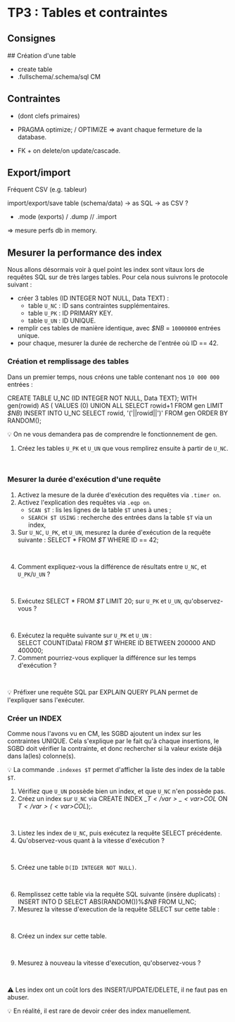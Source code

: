 <!DOCTYPE html>
<html>
    <head>
        <title>TP3 (BDR1)</title>
        <link rel="stylesheet" href="./index.css">
        <script type="module" src="./index.js" defer></script>
    </head>
    <body>
        <header></header>
        <main>

# TP3 : Tables et contraintes

## Consignes

<tp-consignes></tp-consignes>

## Création d'une table

+ create table
+ .fullschema/.schema/sql CM

## Contraintes

+ (dont clefs primaires)
- PRAGMA optimize;  / OPTIMIZE => avant chaque fermeture de la database.

- FK + on delete/on update/cascade.

## Export/import

Fréquent CSV (e.g. tableur)

import/export/save table (schema/data)
  -> as SQL
  -> as CSV
  ?
+ .mode (exports) / .dump  // .import

=> mesure perfs db in memory.

## Mesurer la performance des index

Nous allons désormais voir à quel point les index sont vitaux lors de requêtes SQL sur de très larges tables. Pour cela nous suivrons le protocole suivant :
- créer 3 tables (<sql-code>ID INTEGER NOT NULL, Data TEXT</sql-code>) :
  - table `U_NC` : <sql-code>ID</sql-code> sans contraintes supplémentaires.
  - table `U_PK` : <sql-code>ID</sql-code> <sql-code>PRIMARY KEY</sql-code>.
  - table `U_UN` : <sql-code>ID</sql-code> <sql-code>UNIQUE</sql-code>.
- remplir ces tables de manière identique, avec <sql-code class="d4rk"><var>$NB</var></sql-code> = `10000000` entrées unique.
- pour chaque, mesurer la durée de recherche de l'entrée où <sql-code class="d4rk">ID == 42</sql-code>.

### Création et remplissage des tables

Dans un premier temps, nous créons une table contenant nos `10 000 000` entrées :

<sql-code class='block d4rk'>
CREATE TABLE U_NC (ID INTEGER NOT NULL, Data TEXT);
WITH gen(rowid) AS (
  VALUES (0)
  UNION ALL
    SELECT rowid+1 FROM gen
  LIMIT <var>$NB</var>)
INSERT INTO U_NC SELECT rowid, '('||rowid||')' FROM gen ORDER BY RANDOM();</sql-code>

💡 On ne vous demandera pas de comprendre le fonctionnement de <sql-code>gen</sql-code>.

1. Créez les tables `U_PK` et `U_UN` que vous remplirez ensuite à partir de `U_NC`.
   <pre lang="sql" contenteditable></pre>

### Mesurer la durée d'exécution d'une requête

1. Activez la mesure de la durée d'exécution des requêtes via `.timer on`.
1. Activez l'explication des requêtes via `.eqp on`.
   - `SCAN $T` : lis les lignes de la table `$T` unes à unes ;
   - `SEARCH $T USING` : recherche des entrées dans la table `$T` via un index,
1. Sur `U_NC`, `U_PK`, et `U_UN`, mesurez la durée d'exécution de la requête suivante : <sql-code class="d4rk">SELECT * FROM <var>$T</var> WHERE ID == 42;</sql-code><br/>
   <pre contenteditable></pre>
1. Comment expliquez-vous la différence de résultats entre `U_NC`, et `U_PK`/`U_UN` ?<br/>
   <pre contenteditable></pre>
1. Exécutez <sql-code class="d4rk">SELECT * FROM <var>$T</var> LIMIT 20;</sql-code> sur `U_PK` et `U_UN`, qu'observez-vous ?
   <pre contenteditable></pre>
1. Exécutez la requête suivante sur `U_PK` et `U_UN` :<br/><sql-code class="d4rk">SELECT COUNT(Data) FROM <var>$T</var> WHERE ID BETWEEN 200000 AND 400000;</sql-code>
1. Comment pourriez-vous expliquer la différence sur les temps d'exécution ?<br/>
   <pre contenteditable></pre>

💡 Préfixer une requête SQL par <sql-code>EXPLAIN QUERY PLAN </sql-code> permet de l'expliquer sans l'exécuter.

### Créer un INDEX

Comme nous l'avons vu en CM, les SGBD ajoutent un index sur les contraintes <sql-code>UNIQUE</sql-code>. Cela s'explique par le fait qu'à chaque insertions, le SGBD doit vérifier la contrainte, et donc rechercher si la valeur existe déjà dans la(les) colonne(s).

💡 La commande `.indexes $T` permet d'afficher la liste des index de la table `$T`.

1. Vérifiez que `U_UN` possède bien un index, et que `U_NC` n'en possède pas.
2. Créez un index sur `U_NC` via <sql-code class="d4rk">CREATE INDEX \_<var>$T</var>\_<var>$COL</var> ON <var>$T</var>(<var>$COL</var>);</sql-code>.
   <pre lang="sql" contenteditable></pre>
3. Listez les index de `U_NC`, puis exécutez la requête <sql-code>SELECT</sql-code> précédente.
4. Qu'observez-vous quant à la vitesse d'exécution ?
   <pre contenteditable></pre>
5. Créez une table `D(ID INTEGER NOT NULL)`.
   <pre lang="sql" contenteditable></pre>
6. Remplissez cette table via la requête SQL suivante (insère duplicats) :
   <sql-code class="block d4rk">INSERT INTO D SELECT ABS(RANDOM())%<var>$NB</var> FROM U_NC;</sql-code>
1. Mesurez la vitesse d'execution de la requête <sql-code>SELECT</sql-code> sur cette table :
   <pre contenteditable></pre>
2. Créez un index sur cette table.
   <pre lang="sql" contenteditable></pre>
3. Mesurez à nouveau la vitesse d'execution, qu'observez-vous ?
   <pre contenteditable></pre>

⚠ Les index ont un coût lors des <sql-code>INSERT</sql-code>/<sql-code>UPDATE</sql-code>/<sql-code>DELETE</sql-code>, il ne faut pas en abuser.

💡 En réalité, il est rare de devoir créer des index manuellement.

</main>
    </body>
</html>